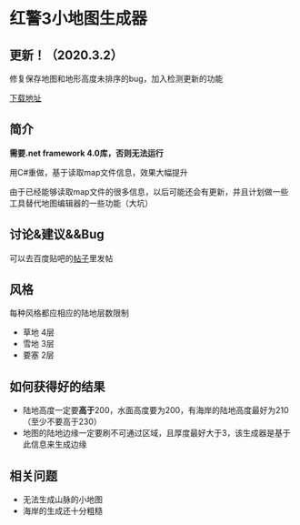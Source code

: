 # 红警3小地图生成器

## 更新！（2020.3.2）

修复保存地图和地形高度未排序的bug，加入检测更新的功能

[下载地址](https://share.weiyun.com/5VmqC4J) 

## 简介

**需要.net framework 4.0库，否则无法运行** 

用C#重做，基于读取map文件信息，效果大幅提升

由于已经能够读取map文件的很多信息，以后可能还会有更新，并且计划做一些工具替代地图编辑器的一些功能（大坑）

## 讨论&建议&&Bug
可以去百度贴吧的[帖子](https://tieba.baidu.com/p/6500703680)里发帖

## 风格
每种风格都应相应的陆地层数限制
   * 草地    4层
   * 雪地    3层
   * 要塞    2层

## 如何获得好的结果
* 陆地高度一定要**高于**200，水面高度要为200，有海岸的陆地高度最好为210（至少不要高于230）
* 地图的陆地边缘一定要刷不可通过区域，且厚度最好大于3，该生成器是基于此信息来生成边缘

## 相关问题

* 无法生成山脉的小地图
* 海岸的生成还十分粗糙